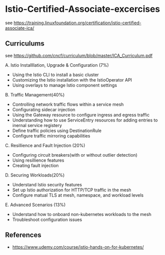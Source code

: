# Istio-Certified-Associate-excercises

see https://training.linuxfoundation.org/certification/istio-certified-associate-ica/

## Curriculums

see https://github.com/cncf/curriculum/blob/master/ICA_Curriculum.pdf

A. Istio Installllation, Upgrade & Configuration (7%)
- Using the Istio CLI to install a basic cluster
- Customizing the Istio installation with the IstioOperator API
- Using overlays to manage Istio component settings

B. Traffic Management(40%)
- Controlling network traffic flows within a service mesh
- Configurating sidecar injection
- Using the Gateway resource to configure ingress and egress traffic
- Understanding how to use ServiceEntry resources for adding entries to inernal service registery
- Define traffic policies using DestinationRule
- Configure traffic mirroring capabilities

C. Resillience and Fault Injection (20%)
- Configuring circuit breakers(with or without outlier detection)
- Using resillience features
- Creating fault injection

D. Securing Workloads(20%)
- Understand Istio security features
- Set up Istio authorization for HTTP/TCP traffic in the mesh
- Configure matual TLS at mesh, namespace, and workload levels

E. Advanced Scenarios (13%)
- Understand how to onboard non-kubernetes workloads to the mesh
- Troubleshoot configuration issues

## References

- https://www.udemy.com/course/istio-hands-on-for-kubernetes/
